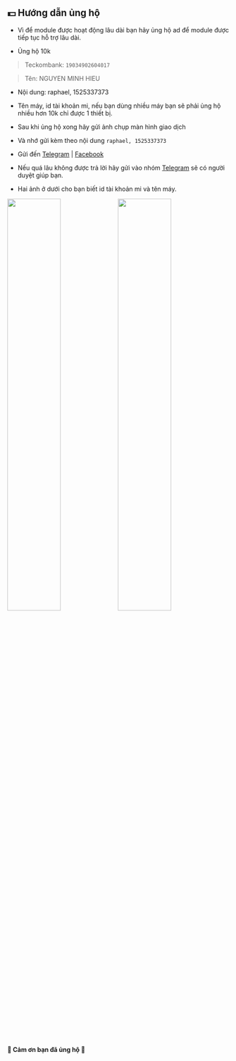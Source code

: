 
**💵 Hướng dẫn ủng hộ**
----

- Vì để module được hoạt động lâu dài bạn hãy ủng hộ ad để module được tiếp tục hỗ trợ lâu dài.

- Ủng hộ 10k

> Teckombank: `19034902604017`

> Tên: NGUYEN MINH HIEU

- Nội dung: raphael, 1525337373

- Tên máy, id tài khoản mi, nếu bạn dùng nhiều máy bạn sẽ phải ủng hộ nhiều hơn 10k chỉ được 1 thiết bị.

- Sau khi ủng hộ xong hãy gửi ảnh chụp màn hình giao dịch

- Và nhớ gửi kèm theo nội dung `raphael, 1525337373`

- Gửi đến [Telegram](http://t.me/kakathic) | [Facebook](https://m.me/kakathic)

- Nếu quá lâu không được trả lời hãy gửi vào nhóm [Telegram](http://t.me/toolvn) sẽ có người duyệt giúp bạn.

- Hai ảnh ở dưới cho bạn biết id tài khoản mi và tên máy.

<img src="https://github.com/kakathic/VH-MI/releases/download/Font/sp0.jpg" height="auto" width="49%" /> <img src="https://github.com/kakathic/VH-MI/releases/download/Font/sp1.jpg" height="auto" width="49%" /> 

**🎊 Cảm ơn bạn đã ủng hộ 🎉**

